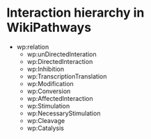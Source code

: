 # Interaction hierarchy in WikiPathways
- wp:relation
  - wp:unDirectedInteration
  - wp:DirectedInteraction
   - wp:Inhibition
   - wp:TranscriptionTranslation
   - wp:Modification
   - wp:Conversion
  - wp:AffectedInteraction
   - wp:Stimulation
   - wp:NecessaryStimulation
   - wp:Cleavage
   - wp:Catalysis
 
